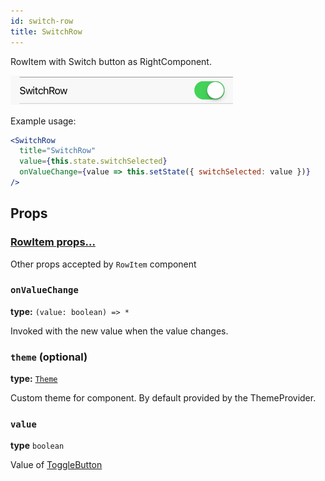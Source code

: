 ```yaml
---
id: switch-row
title: SwitchRow
---
```


RowItem with Switch button as RightComponent.

![SwitchRow component](assets/switch-row.png)
 

Example usage:
```jsx
<SwitchRow
  title="SwitchRow"
  value={this.state.switchSelected}
  onValueChange={value => this.setState({ switchSelected: value })}
/>
```

## Props

### [RowItem props...](row-item.html#props)

Other props accepted by `RowItem` component

### `onValueChange`
**type:** `(value: boolean) => *`

Invoked with the new value when the value changes.

### `theme` (optional)
**type:** [`Theme`](theme.html)
 
Custom theme for component. By default provided by the ThemeProvider.

### `value`
**type** `boolean`

Value of [ToggleButton](toggle-button.html)
